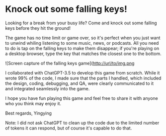 # Knock out some falling keys!
Looking for a break from your busy life? Come and knock out some falling keys before they hit the ground!

The game has no time limit or game over, so it's perfect when you just want to unwind whiling listening to some music, news, or podcasts. All you need to do is tap on the falling keys to make them disappear; if you're playing on a desktop browser, type the key that matches the closest one to the bottom.

![Screen capture of the falling keys game]([http://url/to/img.png](https://github.com/yingyingzux/Knock-Out-Falling-Keys/blob/main/20230404%20falling%20keys%20gif.gif?raw=true])

I collaborated with ChatGPT-3.5 to develop this game from scratch. While it wrote 99% of the code, I made sure that the parts I handled, which included the design, coding, debugging, and QA, were clearly communicated to it and integrated seamlessly into the game.

I hope you have fun playing this game and feel free to share it with anyone who you think may enjoy it.

Best regards,
Yingying

Note: I did not ask ChatGPT to clean up the code due to the limited number of tokens it can respond, but of course it's capable to do that.
